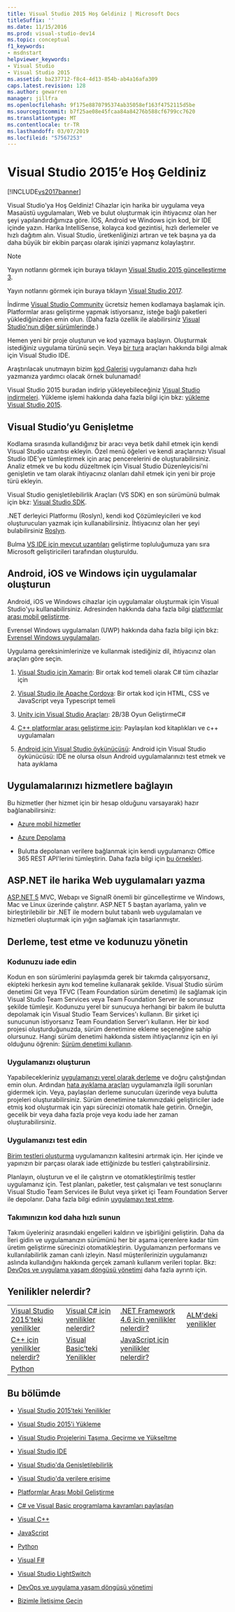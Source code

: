 ```yaml
---
title: Visual Studio 2015 Hoş Geldiniz | Microsoft Docs
titleSuffix: ''
ms.date: 11/15/2016
ms.prod: visual-studio-dev14
ms.topic: conceptual
f1_keywords:
- msdnstart
helpviewer_keywords:
- Visual Studio
- Visual Studio 2015
ms.assetid: ba237712-f8c4-4d13-854b-ab4a16afa309
caps.latest.revision: 128
ms.author: gewarren
manager: jillfra
ms.openlocfilehash: 9f175e8870795374ab35058ef163f4752115d5be
ms.sourcegitcommit: b7f25ae08e45fcaa84a84276b588cf6799cc7620
ms.translationtype: MT
ms.contentlocale: tr-TR
ms.lasthandoff: 03/07/2019
ms.locfileid: "57567253"
---
```

# <a name="welcome-to-visual-studio-2015"></a>Visual Studio 2015’e Hoş Geldiniz
[!INCLUDE[vs2017banner](includes/vs2017banner.md)]

Visual Studio'ya Hoş Geldiniz! Cihazlar için harika bir uygulama veya Masaüstü uygulamaları, Web ve bulut oluşturmak için ihtiyacınız olan her şeyi yapılandırdığımıza göre. İOS, Android ve Windows için kod, bir IDE içinde yazın. Harika IntelliSense, kolayca kod gezintisi, hızlı derlemeler ve hızlı dağıtım alın. Visual Studio, üretkenliğinizi artıran ve tek başına ya da daha büyük bir ekibin parçası olarak işinizi yapmanız kolaylaştırır.

> [!NOTE]
>  Yayın notlarını görmek için buraya tıklayın [Visual Studio 2015 güncelleştirme 3](https://www.visualstudio.com/news/releasenotes/vs2015-update3-vs).
>
>  Yayın notlarını görmek için buraya tıklayın [Visual Studio 2017](https://www.visualstudio.com/news/releasenotes/vs2017-relnotes).

 İndirme [Visual Studio Community](http://go.microsoft.com/fwlink/?LinkId=517106) ücretsiz hemen kodlamaya başlamak için. Platformlar arası geliştirme yapmak istiyorsanız, isteğe bağlı paketleri yüklediğinizden emin olun. (Daha fazla özellik ile alabilirsiniz [Visual Studio'nun diğer sürümlerinde](http://www.visualstudio.com/products/compare-visual-studio-products-vs).)

 Hemen yeni bir proje oluşturun ve kod yazmaya başlayın. Oluşturmak istediğiniz uygulama türünü seçin. Veya [bir tura](./ide/visual-studio-ide.md) araçları hakkında bilgi almak için Visual Studio IDE.

 Araştırılacak unutmayın bizim [kod Galerisi](https://code.msdn.microsoft.com/) uygulamanızı daha hızlı yazmanıza yardımcı olacak örnek bulunamadı!

 Visual Studio 2015 buradan indirip yükleyebileceğiniz [Visual Studio indirmeleri](http://www.visualstudio.com/downloads/download-visual-studio-vs.aspx). Yükleme işlemi hakkında daha fazla bilgi için bkz: [yükleme Visual Studio 2015](./install/install-visual-studio-2015.md).

## <a name="extend-visual-studio"></a>Visual Studio’yu Genişletme
 Kodlama sırasında kullandığınız bir aracı veya betik dahil etmek için kendi Visual Studio uzantısı ekleyin. Özel menü öğeleri ve kendi araçlarınızı Visual Studio IDE'ye tümleştirmek için araç pencerelerini de oluşturabilirsiniz. Analiz etmek ve bu kodu düzeltmek için Visual Studio Düzenleyicisi'ni genişletin ve tam olarak ihtiyacınız olanları dahil etmek için yeni bir proje türü ekleyin.

 Visual Studio genişletilebilirlik Araçları (VS SDK) en son sürümünü bulmak için bkz: [Visual Studio SDK](./extensibility/visual-studio-sdk.md).

 .NET derleyici Platformu (Roslyn), kendi kod Çözümleyicileri ve kod oluşturucuları yazmak için kullanabilirsiniz. İhtiyacınız olan her şeyi bulabilirsiniz [Roslyn](https://github.com/dotnet/Roslyn).

 Bulma [VS IDE için mevcut uzantıları](https://visualstudiogallery.msdn.microsoft.com/) geliştirme topluluğumuza yanı sıra Microsoft geliştiricileri tarafından oluşturuldu.

## <a name="build-apps-for-android-ios-and-windows"></a>Android, iOS ve Windows için uygulamalar oluşturun
 Android, iOS ve Windows cihazlar için uygulamalar oluşturmak için Visual Studio'yu kullanabilirsiniz. Adresinden hakkında daha fazla bilgi [platformlar arası mobil geliştirme](./cross-platform/cross-platform-mobile-development-in-visual-studio.md).

 Evrensel Windows uygulamaları (UWP) hakkında daha fazla bilgi için bkz: [Evrensel Windows uygulamaları](https://dev.windows.com/windows-apps).

 Uygulama gereksinimlerinize ve kullanmak istediğiniz dil, ihtiyacınız olan araçları göre seçin.

1.  [Visual Studio için Xamarin](./cross-platform/build-apps-with-native-ui-using-xamarin-in-visual-studio.md): Bir ortak kod temeli olarak C# tüm cihazlar için

2.  [Visual Studio ile Apache Cordova](http://msdn.microsoft.com/library/db446f2c-6ba4-4c76-aac5-4c66f43b8c42): Bir ortak kod için HTML, CSS ve JavaScript veya Typescript temeli

3.  [Unity için Visual Studio Araçları](./cross-platform/visual-studio-tools-for-unity.md): 2B/3B Oyun GeliştirmeC#

4.  [C++ platformlar arası geliştirme için](./cross-platform/visual-cpp-for-cross-platform-mobile-development.md): Paylaşılan kod kitaplıkları ve c++ uygulamaları

5.  [Android için Visual Studio öykünücüsü](./cross-platform/visual-studio-emulator-for-android.md): Android için Visual Studio öykünücüsü: IDE ne olursa olsun Android uygulamalarınızı test etmek ve hata ayıklama

## <a name="connect-your-apps-to-services"></a>Uygulamalarınızı hizmetlere bağlayın
 Bu hizmetler (her hizmet için bir hesap olduğunu varsayarak) hazır bağlanabilirsiniz:

-   [Azure mobil hizmetler](http://azure.microsoft.com/documentation/services/mobile-services/)

-   [Azure Depolama](http://azure.microsoft.com/documentation/services/storage/)

-   Bulutta depolanan verilere bağlanmak için kendi uygulamanızı Office 365 REST API'lerini tümleştirin. Daha fazla bilgi için [bu örnekleri](https://github.com/OfficeDev/?utf8=%E2%9C%93&query=o365).

## <a name="write-great-web-apps-with-aspnet"></a>ASP.NET ile harika Web uygulamaları yazma
 [ASP.NET 5](http://www.asp.net/vnext/overview/aspnet-vnext/aspnet-5-overview) MVC, Webapı ve SignalR önemli bir güncelleştirme ve Windows, Mac ve Linux üzerinde çalıştırır.  ASP.NET 5 baştan ayarlama, yalın ve birleştirilebilir bir .NET ile modern bulut tabanlı web uygulamaları ve hizmetleri oluşturmak için yığın sağlamak için tasarlanmıştır.

## <a name="build-test-and-manage-your-code"></a>Derleme, test etme ve kodunuzu yönetin

### <a name="check-in-your-code"></a>Kodunuzu iade edin
 Kodun en son sürümlerini paylaşımda gerek bir takımda çalışıyorsanız, ekipteki herkesin aynı kod temeline kullanarak şekilde. Visual Studio sürüm denetimi Git veya TFVC (Team Foundation sürüm denetimi) ile sağlamak için Visual Studio Team Services veya Team Foundation Server ile sorunsuz şekilde tümleşir. Kodunuzu yerel bir sunucuya herhangi bir bakım ile bulutta depolamak için Visual Studio Team Services'ı kullanın. Bir şirket içi sunucunun istiyorsanız Team Foundation Server'ı kullanın. Her bir kod projesi oluşturduğunuzda, sürüm denetimine ekleme seçeneğine sahip olursunuz. Hangi sürüm denetimi hakkında sistem ihtiyaçlarınız için en iyi olduğunu öğrenin: [Sürüm denetimi kullanın](http://msdn.microsoft.com/library/33267cee-fe5f-4aa3-b2cd-6d22ceace314).

### <a name="build-your-app"></a>Uygulamanızı oluşturun
 Yapabilecekleriniz [uygulamanızı yerel olarak derleme](./ide/compiling-and-building-in-visual-studio.md) ve doğru çalıştığından emin olun. Ardından [hata ayıklama araçları](./debugger/debugging-in-visual-studio.md) uygulamanızla ilgili sorunları gidermek için. Veya, paylaşılan derleme sunucuları üzerinde veya bulutta projeleri oluşturabilirsiniz. Sürüm denetimine takımınızdaki geliştiriciler iade etmiş kod oluşturmak için yapı sürecinizi otomatik hale getirin. Örneğin, gecelik bir veya daha fazla proje veya kodu iade her zaman oluşturabilirsiniz.

### <a name="test-your-app"></a>Uygulamanızı test edin
 [Birim testleri oluşturma](./test/unit-test-your-code.md) uygulamanızın kalitesini artırmak için. Her içinde ve yapınızın bir parçası olarak iade ettiğinizde bu testleri çalıştırabilirsiniz.

 Planlayın, oluşturun ve el ile çalıştırın ve otomatikleştirilmiş testler uygulamanız için. Test planları, paketler, test çalışmaları ve test sonuçlarını Visual Studio Team Services ile Bulut veya şirket içi Team Foundation Server ile depolanır. Daha fazla bilgi edinin [uygulamayı test etme](http://msdn.microsoft.com/library/73baa961-c21f-43fe-bb92-3f59ae9b5945).

### <a name="deliver-your-teams-code-faster"></a>Takımınızın kod daha hızlı sunun
 Takım üyeleriniz arasındaki engelleri kaldırın ve işbirliğini geliştirin. Daha da İleri gidin ve uygulamanızın sürümünü her bir aşama içerenlere kadar tüm üretim geliştirme sürecinizi otomatikleştirin. Uygulamanızın performans ve kullanılabilirlik zaman canlı izleyin. Nasıl müşterilerinizin uygulamanızı aslında kullandığını hakkında gerçek zamanlı kullanım verileri toplar. Bkz: [DevOps ve uygulama yaşam döngüsü yönetimi](http://msdn.microsoft.com/library/74a1f71d-7f23-4c71-8fd7-89ede614fab6) daha fazla ayrıntı için.

## <a name="whats-new"></a>Yenilikler nelerdir?

|||||
|-|-|-|-|
|[Visual Studio 2015'teki yenilikler](./what-s-new-in-visual-studio-2015.md)|[Visual C# için yenilikler nelerdir?](http://msdn.microsoft.com/library/9f18dc26-27fa-4603-a639-b573f07a117b)|[.NET Framework 4.6 için yenilikler nelerdir?](http://msdn.microsoft.com/library/1d971dd7-10fc-4692-8dac-30ca308fc0fa)|[ALM'deki yenilikler](http://msdn.microsoft.com/54b98a53-6083-4303-869a-8063d8fae938)|
|[C++ için yenilikler nelerdir?](http://msdn.microsoft.com/library/1cc09fad-85a2-43c2-b022-bb99f5fe0ad7)|[Visual Basic’teki Yenilikler](http://msdn.microsoft.com/library/d7e97396-7f42-4873-a81c-4ebcc4b6ca02)|[JavaScript için yenilikler nelerdir?](javascript/javascript-in-visual-studio.md#whats-new-in-javascript)||
|[Python](./python/getting-started-with-python.md)||||

## <a name="in-this-section"></a>Bu bölümde

-   [Visual Studio 2015’teki Yenilikler](./what-s-new-in-visual-studio-2015.md)

-   [Visual Studio 2015'i Yükleme](./install/install-visual-studio-2015.md)

-   [Visual Studio Projelerini Taşıma, Geçirme ve Yükseltme](./porting/porting-migrating-and-upgrading-visual-studio-projects.md)

-   [Visual Studio IDE](./ide/visual-studio-ide.md)

-   [Visual Studio'da Genişletilebilirlik](./extensibility/extensibility-in-visual-studio.md)

-   [Visual Studio'da verilere erişime](./data-tools/accessing-data-in-visual-studio.md)

-   [Platformlar Arası Mobil Geliştirme](./cross-platform/cross-platform-mobile-development-in-visual-studio.md)

-   [C# ve Visual Basic programlama kavramları paylaşılan](http://msdn.microsoft.com/library/fa9bf5e6-07c8-4b5b-b1ae-8a22816a63c6)

-   [Visual C++](http://msdn.microsoft.com/library/e8dcc44c-a3e2-4ffe-887c-fd15b18dc458)

-   [JavaScript](./javascript/javascript-in-visual-studio.md)

-   [Python](./python/getting-started-with-python.md)

-   [Visual F#](http://msdn.microsoft.com/library/66f52f8a-a034-4c32-bb83-fa5b030faa4d)

-   [Visual Studio LightSwitch](http://msdn.microsoft.com/library/2021a2cf-f684-493f-8d1b-4cdf39bc6eb3)

-   [DevOps ve uygulama yaşam döngüsü yönetimi](http://msdn.microsoft.com/library/74a1f71d-7f23-4c71-8fd7-89ede614fab6)

-   [Bizimle İletişime Geçin](./ide/talk-to-us.md)
